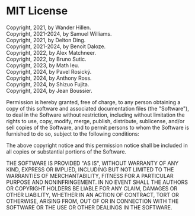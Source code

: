 # MIT License

Copyright, 2021, by Wander Hillen.  
Copyright, 2021-2024, by Samuel Williams.  
Copyright, 2021, by Delton Ding.  
Copyright, 2021-2024, by Benoit Daloze.  
Copyright, 2022, by Alex Matchneer.  
Copyright, 2022, by Bruno Sutic.  
Copyright, 2023, by Math Ieu.  
Copyright, 2024, by Pavel Rosický.  
Copyright, 2024, by Anthony Ross.  
Copyright, 2024, by Shizuo Fujita.  
Copyright, 2024, by Jean Boussier.  

Permission is hereby granted, free of charge, to any person obtaining a copy
of this software and associated documentation files (the "Software"), to deal
in the Software without restriction, including without limitation the rights
to use, copy, modify, merge, publish, distribute, sublicense, and/or sell
copies of the Software, and to permit persons to whom the Software is
furnished to do so, subject to the following conditions:

The above copyright notice and this permission notice shall be included in all
copies or substantial portions of the Software.

THE SOFTWARE IS PROVIDED "AS IS", WITHOUT WARRANTY OF ANY KIND, EXPRESS OR
IMPLIED, INCLUDING BUT NOT LIMITED TO THE WARRANTIES OF MERCHANTABILITY,
FITNESS FOR A PARTICULAR PURPOSE AND NONINFRINGEMENT. IN NO EVENT SHALL THE
AUTHORS OR COPYRIGHT HOLDERS BE LIABLE FOR ANY CLAIM, DAMAGES OR OTHER
LIABILITY, WHETHER IN AN ACTION OF CONTRACT, TORT OR OTHERWISE, ARISING FROM,
OUT OF OR IN CONNECTION WITH THE SOFTWARE OR THE USE OR OTHER DEALINGS IN THE
SOFTWARE.
